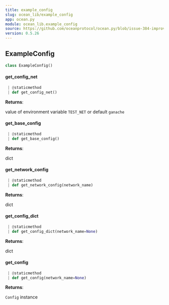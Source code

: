 ```yaml
---
title: example_config
slug: ocean_lib/example_config
app: ocean.py
module: ocean_lib.example_config
source: https://github.com/oceanprotocol/ocean.py/blob/issue-384-improve-docs/ocean_lib/example_config.py
version: 0.5.26
---
```

## ExampleConfig

```python
class ExampleConfig()
```

#### get\_config\_net

```python
 | @staticmethod
 | def get_config_net()
```

**Returns**:

value of environment variable `TEST_NET` or default `ganache`

#### get\_base\_config

```python
 | @staticmethod
 | def get_base_config()
```

**Returns**:

dict

#### get\_network\_config

```python
 | @staticmethod
 | def get_network_config(network_name)
```

**Returns**:

dict

#### get\_config\_dict

```python
 | @staticmethod
 | def get_config_dict(network_name=None)
```

**Returns**:

dict

#### get\_config

```python
 | @staticmethod
 | def get_config(network_name=None)
```

**Returns**:

`Config` instance

